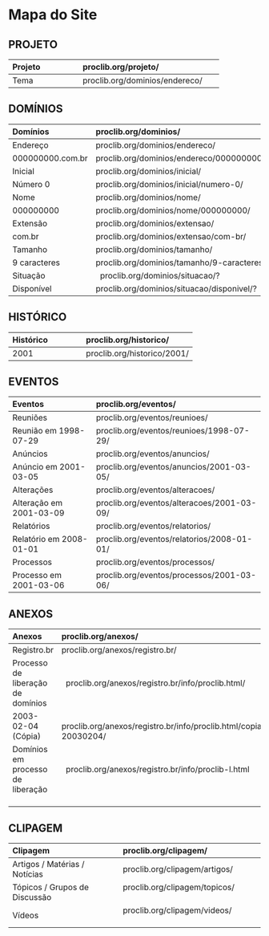 # Mapa do Site

## PROJETO


| Projeto                  |   proclib.org/projeto/                             |
|:-------------------------|:---------------------------------------------------|
| Tema                 |   proclib.org/dominios/endereco/                   |

## DOMÍNIOS

| Domínios                 |   proclib.org/dominios/                            |
|:-------------------------|:---------------------------------------------------|
| Endereço                 |   proclib.org/dominios/endereco/                   |
| 000000000.com.br         |   proclib.org/dominios/endereco/000000000.com.br/  |
| Inicial                  |   proclib.org/dominios/inicial/                    |
| Número 0                 |   proclib.org/dominios/inicial/numero-0/           |
| Nome                     |   proclib.org/dominios/nome/                       |
| 000000000                |   proclib.org/dominios/nome/000000000/             |
| Extensão                 |   proclib.org/dominios/extensao/                   |
| com.br                   |   proclib.org/dominios/extensao/com-br/            |
| Tamanho                  |   proclib.org/dominios/tamanho/                    |
| 9 caracteres             |   proclib.org/dominios/tamanho/9-caracteres/       |
| Situação                 |   proclib.org/dominios/situacao/?                  |
| Disponível               |   proclib.org/dominios/situacao/disponivel/?       |

## HISTÓRICO

| Histórico                |   proclib.org/historico/       |
|:-------------------------|:-------------------------------|
| 2001                     |   proclib.org/historico/2001/  |

## EVENTOS

| Eventos                  |   proclib.org/eventos/                       |
|:-------------------------|:---------------------------------------------|
| Reuniões                 |   proclib.org/eventos/reunioes/              |
| Reunião   em 1998-07-29  |   proclib.org/eventos/reunioes/1998-07-29/   |
| Anúncios                 |   proclib.org/eventos/anuncios/              |
| Anúncio   em 2001-03-05  |   proclib.org/eventos/anuncios/2001-03-05/   |
| Alterações               |   proclib.org/eventos/alteracoes/            |
| Alteração em 2001-03-09  |   proclib.org/eventos/alteracoes/2001-03-09/ |
| Relatórios               |   proclib.org/eventos/relatorios/            |
| Relatório em 2008-01-01  |   proclib.org/eventos/relatorios/2008-01-01/ |
| Processos                |   proclib.org/eventos/processos/             |
| Processo  em 2001-03-06  |   proclib.org/eventos/processos/2001-03-06/  |

## ANEXOS

| Anexos                   |   proclib.org/anexos/                        |
|:-------------------------|:---------------------------------------------|
| Registro.br              |   proclib.org/anexos/registro.br/            |
| Processo de liberação de domínios  |   proclib.org/anexos/registro.br/info/proclib.html/  |
| 2003-02-04 (Cópia)  |   proclib.org/anexos/registro.br/info/proclib.html/copia-20030204/  |
| Domínios em processo de liberação                 |   proclib.org/anexos/registro.br/info/proclib-l.html              |

## CLIPAGEM

| Clipagem                       |   proclib.org/clipagem/                     |
|:-------------------------------|:--------------------------------------------|
| Artigos / Matérias / Notícias  |  proclib.org/clipagem/artigos/              |
| Tópicos / Grupos de Discussão  |  proclib.org/clipagem/topicos/              |
| Vídeos                         |  proclib.org/clipagem/videos/               |
